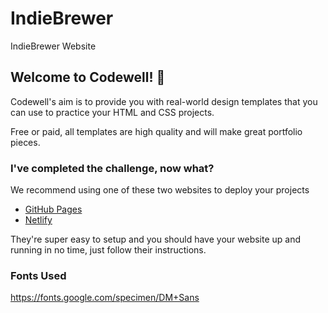# IndieBrewer

IndieBrewer Website

## Welcome to Codewell! 👋

Codewell's aim is to provide you with real-world design templates that you can use to practice your HTML and CSS projects.

Free or paid, all templates are high quality and will make great portfolio pieces.

### I've completed the challenge, now what?

We recommend using one of these two websites to deploy your projects

- [GitHub Pages](https://github.com/JohnCarloCanada/IndieBrewer)
- [Netlify](https://dynamic-crostata-3466a1.netlify.app/)

They're super easy to setup and you should have your website up and running in no time, just follow their instructions.

### Fonts Used

https://fonts.google.com/specimen/DM+Sans

